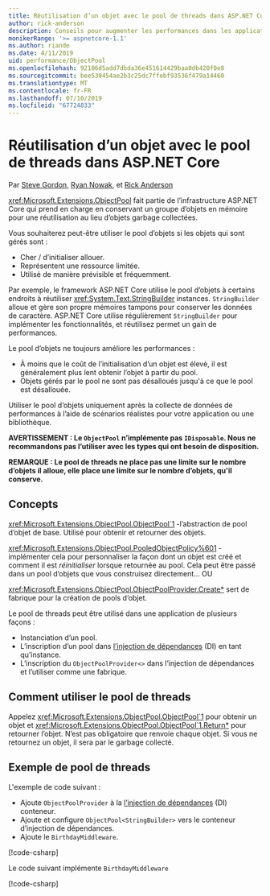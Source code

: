 ```yaml
---
title: Réutilisation d’un objet avec le pool de threads dans ASP.NET Core
author: rick-anderson
description: Conseils pour augmenter les performances dans les applications ASP.NET Core à l’aide du pool de threads.
monikerRange: '>= aspnetcore-1.1'
ms.author: riande
ms.date: 4/11/2019
uid: performance/ObjectPool
ms.openlocfilehash: 92106d5add7dbda36e451614429baa0db420f0e8
ms.sourcegitcommit: bee530454ae2b3c25dc7ffebf93536f479a14460
ms.translationtype: MT
ms.contentlocale: fr-FR
ms.lasthandoff: 07/10/2019
ms.locfileid: "67724833"
---
```

# <a name="object-reuse-with-objectpool-in-aspnet-core"></a>Réutilisation d’un objet avec le pool de threads dans ASP.NET Core

Par [Steve Gordon](https://twitter.com/stevejgordon), [Ryan Nowak](https://github.com/rynowak), et [Rick Anderson](https://twitter.com/RickAndMSFT)

<xref:Microsoft.Extensions.ObjectPool> fait partie de l’infrastructure ASP.NET Core qui prend en charge en conservant un groupe d’objets en mémoire pour une réutilisation au lieu d’objets garbage collectées.

Vous souhaiterez peut-être utiliser le pool d’objets si les objets qui sont gérés sont :

- Cher / d’initialiser allouer.
- Représentent une ressource limitée.
- Utilisé de manière prévisible et fréquemment.

Par exemple, le framework ASP.NET Core utilise le pool d’objets à certains endroits à réutiliser <xref:System.Text.StringBuilder> instances. `StringBuilder` alloue et gère son propre mémoires tampons pour conserver les données de caractère. ASP.NET Core utilise régulièrement `StringBuilder` pour implémenter les fonctionnalités, et réutilisez permet un gain de performances.

Le pool d’objets ne toujours améliore les performances :

- À moins que le coût de l’initialisation d’un objet est élevé, il est généralement plus lent obtenir l’objet à partir du pool.
- Objets gérés par le pool ne sont pas désalloués jusqu'à ce que le pool est désallouée.

Utiliser le pool d’objets uniquement après la collecte de données de performances à l’aide de scénarios réalistes pour votre application ou une bibliothèque.

**AVERTISSEMENT : Le `ObjectPool` n’implémente pas `IDisposable`. Nous ne recommandons pas l’utiliser avec les types qui ont besoin de disposition.**

**REMARQUE : Le pool de threads ne place pas une limite sur le nombre d’objets il alloue, elle place une limite sur le nombre d’objets, qu'il conserve.**

## <a name="concepts"></a>Concepts

<xref:Microsoft.Extensions.ObjectPool.ObjectPool`1> -l’abstraction de pool d’objet de base. Utilisé pour obtenir et retourner des objets.

<xref:Microsoft.Extensions.ObjectPool.PooledObjectPolicy%601> -implémenter cela pour personnaliser la façon dont un objet est créé et comment il est *réinitialiser* lorsque retournée au pool. Cela peut être passé dans un pool d’objets que vous construisez directement... OU

<xref:Microsoft.Extensions.ObjectPool.ObjectPoolProvider.Create*> sert de fabrique pour la création de pools d’objet.
<!-- REview, there is no ObjectPoolProvider<T> -->

Le pool de threads peut être utilisé dans une application de plusieurs façons :

* Instanciation d’un pool.
* L’inscription d’un pool dans [l’injection de dépendances](xref:fundamentals/dependency-injection) (DI) en tant qu’instance.
* L’inscription du `ObjectPoolProvider<>` dans l’injection de dépendances et l’utiliser comme une fabrique.

## <a name="how-to-use-objectpool"></a>Comment utiliser le pool de threads

Appelez <xref:Microsoft.Extensions.ObjectPool.ObjectPool`1> pour obtenir un objet et <xref:Microsoft.Extensions.ObjectPool.ObjectPool`1.Return*> pour retourner l’objet.  N’est pas obligatoire que renvoie chaque objet. Si vous ne retournez un objet, il sera par le garbage collecté.

## <a name="objectpool-sample"></a>Exemple de pool de threads

L'exemple de code suivant :

* Ajoute `ObjectPoolProvider` à la [l’injection de dépendances](xref:fundamentals/dependency-injection) (DI) conteneur.
* Ajoute et configure `ObjectPool<StringBuilder>` vers le conteneur d’injection de dépendances.
* Ajoute le `BirthdayMiddleware`.

[!code-csharp[](ObjectPool/ObjectPoolSample/Startup.cs?name=snippet)]

Le code suivant implémente `BirthdayMiddleware`

[!code-csharp[](ObjectPool/ObjectPoolSample/BirthdayMiddleware.cs?name=snippet)]
